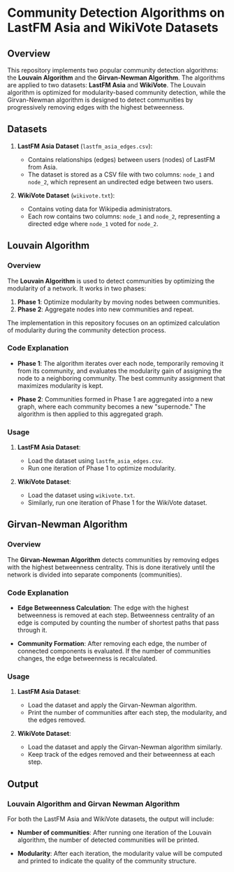 # Community Detection Algorithms on LastFM Asia and WikiVote Datasets

## Overview

This repository implements two popular community detection algorithms: the **Louvain Algorithm** and the **Girvan-Newman Algorithm**. The algorithms are applied to two datasets: **LastFM Asia** and **WikiVote**. The Louvain algorithm is optimized for modularity-based community detection, while the Girvan-Newman algorithm is designed to detect communities by progressively removing edges with the highest betweenness.



## Datasets

1. **LastFM Asia Dataset** (`lastfm_asia_edges.csv`):
   - Contains relationships (edges) between users (nodes) of LastFM from Asia.
   - The dataset is stored as a CSV file with two columns: `node_1` and `node_2`, which represent an undirected edge between two users.

2. **WikiVote Dataset** (`wikivote.txt`):
   - Contains voting data for Wikipedia administrators.
   - Each row contains two columns: `node_1` and `node_2`, representing a directed edge where `node_1` voted for `node_2`.

## Louvain Algorithm

### Overview

The **Louvain Algorithm** is used to detect communities by optimizing the modularity of a network. It works in two phases:
1. **Phase 1**: Optimize modularity by moving nodes between communities.
2. **Phase 2**: Aggregate nodes into new communities and repeat.

The implementation in this repository focuses on an optimized calculation of modularity during the community detection process.

### Code Explanation

- **Phase 1**: The algorithm iterates over each node, temporarily removing it from its community, and evaluates the modularity gain of assigning the node to a neighboring community. The best community assignment that maximizes modularity is kept.
  
- **Phase 2**: Communities formed in Phase 1 are aggregated into a new graph, where each community becomes a new "supernode." The algorithm is then applied to this aggregated graph.

### Usage

1. **LastFM Asia Dataset**:
   - Load the dataset using `lastfm_asia_edges.csv`.
   - Run one iteration of Phase 1 to optimize modularity.

2. **WikiVote Dataset**:
   - Load the dataset using `wikivote.txt`.
   - Similarly, run one iteration of Phase 1 for the WikiVote dataset.

## Girvan-Newman Algorithm

### Overview

The **Girvan-Newman Algorithm** detects communities by removing edges with the highest betweenness centrality. This is done iteratively until the network is divided into separate components (communities).

### Code Explanation

- **Edge Betweenness Calculation**: The edge with the highest betweenness is removed at each step. Betweenness centrality of an edge is computed by counting the number of shortest paths that pass through it.
  
- **Community Formation**: After removing each edge, the number of connected components is evaluated. If the number of communities changes, the edge betweenness is recalculated.

### Usage

1. **LastFM Asia Dataset**:
   - Load the dataset and apply the Girvan-Newman algorithm.
   - Print the number of communities after each step, the modularity, and the edges removed.

2. **WikiVote Dataset**:
   - Load the dataset and apply the Girvan-Newman algorithm similarly.
   - Keep track of the edges removed and their betweenness at each step.
 ## Output

### Louvain Algorithm and Girvan Newman Algorithm

For both the LastFM Asia and WikiVote datasets, the output will include:

- **Number of communities**: After running one iteration of the Louvain algorithm, the number of detected communities will be printed.
  
- **Modularity**: After each iteration, the modularity value will be computed and printed to indicate the quality of the community structure.





